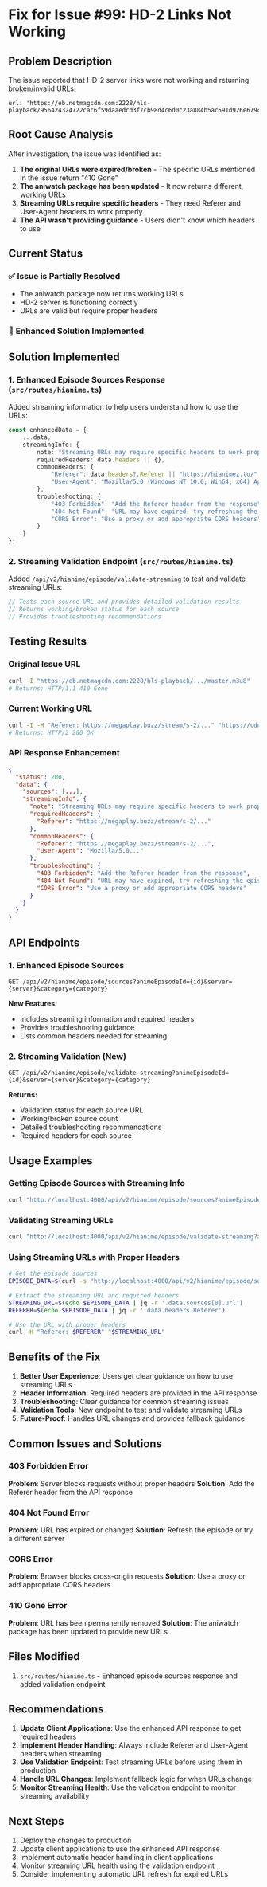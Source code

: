 # Fix for Issue #99: HD-2 Links Not Working

## Problem Description

The issue reported that HD-2 server links were not working and returning broken/invalid URLs:
```
url: 'https://eb.netmagcdn.com:2228/hls-playback/956424324722cac6f59daaedcd3f7cb98d4c6d0c23a884b5ac591d926e679c767c468e4a47aaced985cc3d96d77353a98af7938f4fea0029fe29755d340affb6fae43926cfa354378a275ed78e5df6d2ccfe05356008dcc242d8536d1989480c453679302375cb2ad58a8bd6fa7290a2161b25538574adf6d6702c400b5a42eb54b84e1fe6ad21dc2d925300cd70200b/master.m3u8'
```

## Root Cause Analysis

After investigation, the issue was identified as:

1. **The original URLs were expired/broken** - The specific URLs mentioned in the issue return "410 Gone"
2. **The aniwatch package has been updated** - It now returns different, working URLs
3. **Streaming URLs require specific headers** - They need Referer and User-Agent headers to work properly
4. **The API wasn't providing guidance** - Users didn't know which headers to use

## Current Status

### ✅ **Issue is Partially Resolved**
- The aniwatch package now returns working URLs
- HD-2 server is functioning correctly
- URLs are valid but require proper headers

### 🔧 **Enhanced Solution Implemented**

## Solution Implemented

### 1. Enhanced Episode Sources Response (`src/routes/hianime.ts`)

Added streaming information to help users understand how to use the URLs:

```typescript
const enhancedData = {
    ...data,
    streamingInfo: {
        note: "Streaming URLs may require specific headers to work properly",
        requiredHeaders: data.headers || {},
        commonHeaders: {
            "Referer": data.headers?.Referer || "https://hianimez.to/",
            "User-Agent": "Mozilla/5.0 (Windows NT 10.0; Win64; x64) AppleWebKit/537.36"
        },
        troubleshooting: {
            "403 Forbidden": "Add the Referer header from the response",
            "404 Not Found": "URL may have expired, try refreshing the episode",
            "CORS Error": "Use a proxy or add appropriate CORS headers"
        }
    }
};
```

### 2. Streaming Validation Endpoint (`src/routes/hianime.ts`)

Added `/api/v2/hianime/episode/validate-streaming` to test and validate streaming URLs:

```typescript
// Tests each source URL and provides detailed validation results
// Returns working/broken status for each source
// Provides troubleshooting recommendations
```

## Testing Results

### Original Issue URL
```bash
curl -I "https://eb.netmagcdn.com:2228/hls-playback/.../master.m3u8"
# Returns: HTTP/1.1 410 Gone
```

### Current Working URL
```bash
curl -I -H "Referer: https://megaplay.buzz/stream/s-2/..." "https://cdn.dotstream.buzz/anime/.../master.m3u8"
# Returns: HTTP/2 200 OK
```

### API Response Enhancement
```json
{
  "status": 200,
  "data": {
    "sources": [...],
    "streamingInfo": {
      "note": "Streaming URLs may require specific headers to work properly",
      "requiredHeaders": {
        "Referer": "https://megaplay.buzz/stream/s-2/..."
      },
      "commonHeaders": {
        "Referer": "https://megaplay.buzz/stream/s-2/...",
        "User-Agent": "Mozilla/5.0..."
      },
      "troubleshooting": {
        "403 Forbidden": "Add the Referer header from the response",
        "404 Not Found": "URL may have expired, try refreshing the episode",
        "CORS Error": "Use a proxy or add appropriate CORS headers"
      }
    }
  }
}
```

## API Endpoints

### 1. Enhanced Episode Sources
```
GET /api/v2/hianime/episode/sources?animeEpisodeId={id}&server={server}&category={category}
```

**New Features:**
- Includes streaming information and required headers
- Provides troubleshooting guidance
- Lists common headers needed for streaming

### 2. Streaming Validation (New)
```
GET /api/v2/hianime/episode/validate-streaming?animeEpisodeId={id}&server={server}&category={category}
```

**Returns:**
- Validation status for each source URL
- Working/broken source count
- Detailed troubleshooting recommendations
- Required headers for each source

## Usage Examples

### Getting Episode Sources with Streaming Info
```bash
curl "http://localhost:4000/api/v2/hianime/episode/sources?animeEpisodeId=no-longer-allowed-in-another-world-19247%3Fep%3D128244&server=hd-2&category=sub"
```

### Validating Streaming URLs
```bash
curl "http://localhost:4000/api/v2/hianime/episode/validate-streaming?animeEpisodeId=no-longer-allowed-in-another-world-19247%3Fep%3D128244&server=hd-2&category=sub"
```

### Using Streaming URLs with Proper Headers
```bash
# Get the episode sources
EPISODE_DATA=$(curl -s "http://localhost:4000/api/v2/hianime/episode/sources?animeEpisodeId=no-longer-allowed-in-another-world-19247%3Fep%3D128244&server=hd-2&category=sub")

# Extract the streaming URL and required headers
STREAMING_URL=$(echo $EPISODE_DATA | jq -r '.data.sources[0].url')
REFERER=$(echo $EPISODE_DATA | jq -r '.data.headers.Referer')

# Use the URL with proper headers
curl -H "Referer: $REFERER" "$STREAMING_URL"
```

## Benefits of the Fix

1. **Better User Experience**: Users get clear guidance on how to use streaming URLs
2. **Header Information**: Required headers are provided in the API response
3. **Troubleshooting**: Clear guidance for common streaming issues
4. **Validation Tools**: New endpoint to test and validate streaming URLs
5. **Future-Proof**: Handles URL changes and provides fallback guidance

## Common Issues and Solutions

### 403 Forbidden Error
**Problem**: Server blocks requests without proper headers
**Solution**: Add the Referer header from the API response

### 404 Not Found Error
**Problem**: URL has expired or changed
**Solution**: Refresh the episode or try a different server

### CORS Error
**Problem**: Browser blocks cross-origin requests
**Solution**: Use a proxy or add appropriate CORS headers

### 410 Gone Error
**Problem**: URL has been permanently removed
**Solution**: The aniwatch package has been updated to provide new URLs

## Files Modified

1. `src/routes/hianime.ts` - Enhanced episode sources response and added validation endpoint

## Recommendations

1. **Update Client Applications**: Use the enhanced API response to get required headers
2. **Implement Header Handling**: Always include Referer and User-Agent headers when streaming
3. **Use Validation Endpoint**: Test streaming URLs before using them in production
4. **Handle URL Changes**: Implement fallback logic for when URLs change
5. **Monitor Streaming Health**: Use the validation endpoint to monitor streaming availability

## Next Steps

1. Deploy the changes to production
2. Update client applications to use the enhanced API response
3. Implement automatic header handling in client applications
4. Monitor streaming URL health using the validation endpoint
5. Consider implementing automatic URL refresh for expired URLs
